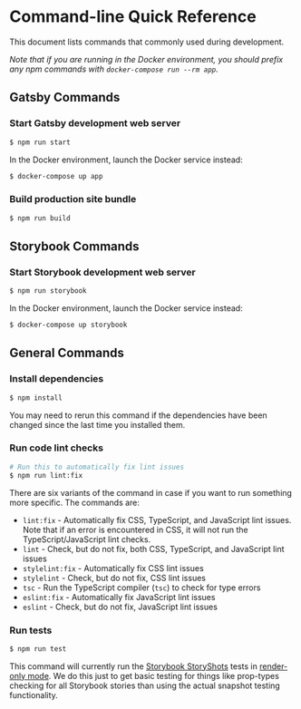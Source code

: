 # Command-line Quick Reference

This document lists commands that commonly used during development.

_Note that if you are running in the Docker environment, you should prefix any npm commands with `docker-compose run --rm app`._

## Gatsby Commands

### Start Gatsby development web server

```sh
$ npm run start
```

In the Docker environment, launch the Docker service instead:

```sh
$ docker-compose up app
```

### Build production site bundle

```sh
$ npm run build
```


## Storybook Commands

### Start Storybook development web server

```sh
$ npm run storybook
```

In the Docker environment, launch the Docker service instead:

```sh
$ docker-compose up storybook
```


## General Commands

### Install dependencies

```sh
$ npm install
```

You may need to rerun this command if the dependencies have been changed since
the last time you installed them.

### Run code lint checks

```sh
# Run this to automatically fix lint issues
$ npm run lint:fix
```

There are six variants of the command in case if you want to run something more
specific. The commands are:

- `lint:fix` - Automatically fix CSS, TypeScript, and JavaScript lint issues. Note that
  if an error is encountered in CSS, it will not run the TypeScript/JavaScript lint checks.
- `lint` - Check, but do not fix, both CSS, TypeScript, and JavaScript lint issues
- `stylelint:fix` - Automatically fix CSS lint issues
- `stylelint` - Check, but do not fix, CSS lint issues
- `tsc` - Run the TypeScript compiler (`tsc`) to check for type errors
- `eslint:fix` - Automatically fix JavaScript lint issues
- `eslint` - Check, but do not fix, JavaScript lint issues

### Run tests

```sh
$ npm run test
```

This command will currently run the
[Storybook StoryShots](https://storybook.js.org/docs/react/workflows/snapshot-testing)
tests in
[render-only mode](https://github.com/storybookjs/storybook/blob/v6.0.26/addons/storyshots/storyshots-core/README.md#renderonly).
We do this just to get basic testing for things like prop-types checking for all
Storybook stories than using the actual snapshot testing functionality.

